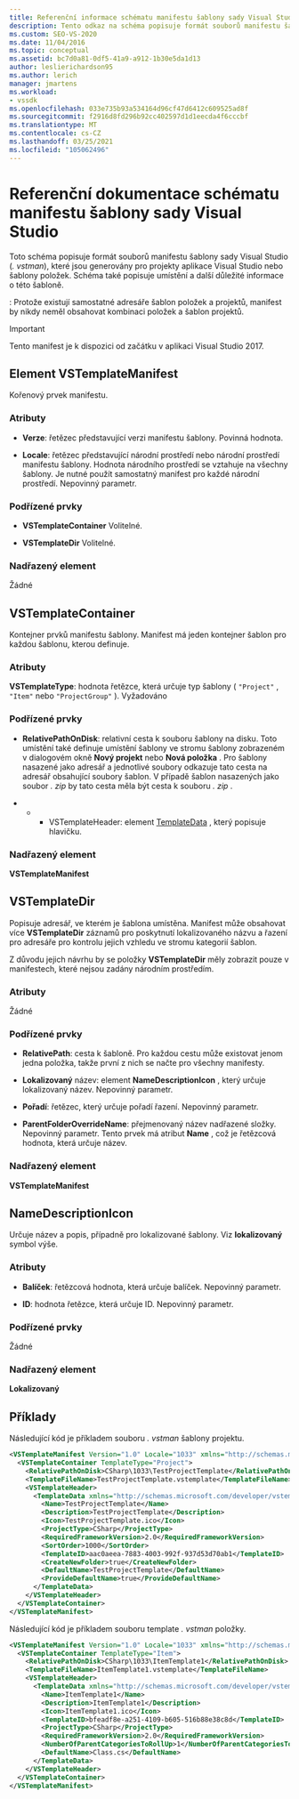 ```yaml
---
title: Referenční informace schématu manifestu šablony sady Visual Studio | Microsoft Docs
description: Tento odkaz na schéma popisuje formát souborů manifestu šablon sady Visual Studio, které jsou generovány pro projekty aplikace Visual Studio nebo šablony položek.
ms.custom: SEO-VS-2020
ms.date: 11/04/2016
ms.topic: conceptual
ms.assetid: bc7d0a81-0df5-41a9-a912-1b30e5da1d13
author: leslierichardson95
ms.author: lerich
manager: jmartens
ms.workload:
- vssdk
ms.openlocfilehash: 033e735b93a534164d96cf47d6412c609525ad8f
ms.sourcegitcommit: f2916d8fd296b92cc402597d1d1eecda4f6cccbf
ms.translationtype: MT
ms.contentlocale: cs-CZ
ms.lasthandoff: 03/25/2021
ms.locfileid: "105062496"
---
```

# <a name="visual-studio-template-manifest-schema-reference"></a>Referenční dokumentace schématu manifestu šablony sady Visual Studio
Toto schéma popisuje formát souborů manifestu šablony sady Visual Studio (*. vstman*), které jsou generovány pro projekty aplikace Visual Studio nebo šablony položek. Schéma také popisuje umístění a další důležité informace o této šabloně.

 : Protože existují samostatné adresáře šablon položek a projektů, manifest by nikdy neměl obsahovat kombinaci položek a šablon projektů.

> [!IMPORTANT]
> Tento manifest je k dispozici od začátku v aplikaci Visual Studio 2017.

## <a name="vstemplatemanifest-element"></a>Element VSTemplateManifest
 Kořenový prvek manifestu.

### <a name="attributes"></a>Atributy

- **Verze**: řetězec představující verzi manifestu šablony. Povinná hodnota.

- **Locale**: řetězec představující národní prostředí nebo národní prostředí manifestu šablony. Hodnota národního prostředí se vztahuje na všechny šablony. Je nutné použít samostatný manifest pro každé národní prostředí. Nepovinný parametr.

### <a name="child-elements"></a>Podřízené prvky

- **VSTemplateContainer** Volitelné.

- **VSTemplateDir** Volitelné.

### <a name="parent-element"></a>Nadřazený element
 Žádné

## <a name="vstemplatecontainer"></a>VSTemplateContainer
 Kontejner prvků manifestu šablony. Manifest má jeden kontejner šablon pro každou šablonu, kterou definuje.

### <a name="attributes"></a>Atributy
 **VSTemplateType**: hodnota řetězce, která určuje typ šablony ( `"Project"` , `"Item"` nebo `"ProjectGroup"` ). Vyžadováno

### <a name="child-elements"></a>Podřízené prvky

- **RelativePathOnDisk**: relativní cesta k souboru šablony na disku. Toto umístění také definuje umístění šablony ve stromu šablony zobrazeném v dialogovém okně **Nový projekt** nebo **Nová položka** . Pro šablony nasazené jako adresář a jednotlivé soubory odkazuje tato cesta na adresář obsahující soubory šablon. V případě šablon nasazených jako soubor *. zip* by tato cesta měla být cesta k souboru *. zip* .

- * * VSTemplateHeader: element [TemplateData](../extensibility/templatedata-element-visual-studio-templates.md) , který popisuje hlavičku.

### <a name="parent-element"></a>Nadřazený element
 **VSTemplateManifest**

## <a name="vstemplatedir"></a>VSTemplateDir
 Popisuje adresář, ve kterém je šablona umístěna. Manifest může obsahovat více **VSTemplateDir** záznamů pro poskytnutí lokalizovaného názvu a řazení pro adresáře pro kontrolu jejich vzhledu ve stromu kategorií šablon.

 Z důvodu jejich návrhu by se položky **VSTemplateDir** měly zobrazit pouze v manifestech, které nejsou zadány národním prostředím.

### <a name="attributes"></a>Atributy
 Žádné

### <a name="child-elements"></a>Podřízené prvky

- **RelativePath**: cesta k šabloně. Pro každou cestu může existovat jenom jedna položka, takže první z nich se načte pro všechny manifesty.

- **Lokalizovaný** název: element **NameDescriptionIcon** , který určuje lokalizovaný název. Nepovinný parametr.

- **Pořadí**: řetězec, který určuje pořadí řazení. Nepovinný parametr.

- **ParentFolderOverrideName**: přejmenovaný název nadřazené složky. Nepovinný parametr. Tento prvek má atribut **Name** , což je řetězcová hodnota, která určuje název.

### <a name="parent-element"></a>Nadřazený element
 **VSTemplateManifest**

## <a name="namedescriptionicon"></a>NameDescriptionIcon
 Určuje název a popis, případně pro lokalizované šablony. Viz **lokalizovaný** symbol výše.

### <a name="attributes"></a>Atributy

- **Balíček**: řetězcová hodnota, která určuje balíček. Nepovinný parametr.

- **ID**: hodnota řetězce, která určuje ID. Nepovinný parametr.

### <a name="child-elements"></a>Podřízené prvky
 Žádné

### <a name="parent-element"></a>Nadřazený element
 **Lokalizovaný**

## <a name="examples"></a>Příklady
 Následující kód je příkladem souboru *. vstman* šablony projektu.

```xml
<VSTemplateManifest Version="1.0" Locale="1033" xmlns="http://schemas.microsoft.com/developer/vstemplatemanifest/2015">
  <VSTemplateContainer TemplateType="Project">
    <RelativePathOnDisk>CSharp\1033\TestProjectTemplate</RelativePathOnDisk>
    <TemplateFileName>TestProjectTemplate.vstemplate</TemplateFileName>
    <VSTemplateHeader>
      <TemplateData xmlns="http://schemas.microsoft.com/developer/vstemplate/2005">
        <Name>TestProjectTemplate</Name>
        <Description>TestProjectTemplate</Description>
        <Icon>TestProjectTemplate.ico</Icon>
        <ProjectType>CSharp</ProjectType>
        <RequiredFrameworkVersion>2.0</RequiredFrameworkVersion>
        <SortOrder>1000</SortOrder>
        <TemplateID>aac0aeea-7883-4003-992f-937d53d70ab1</TemplateID>
        <CreateNewFolder>true</CreateNewFolder>
        <DefaultName>TestProjectTemplate</DefaultName>
        <ProvideDefaultName>true</ProvideDefaultName>
      </TemplateData>
    </VSTemplateHeader>
  </VSTemplateContainer>
</VSTemplateManifest>

```

 Následující kód je příkladem souboru template *. vstman* položky.

```xml
<VSTemplateManifest Version="1.0" Locale="1033" xmlns="http://schemas.microsoft.com/developer/vstemplatemanifest/2015">
  <VSTemplateContainer TemplateType="Item">
    <RelativePathOnDisk>CSharp\1033\ItemTemplate1</RelativePathOnDisk>
    <TemplateFileName>ItemTemplate1.vstemplate</TemplateFileName>
    <VSTemplateHeader>
      <TemplateData xmlns="http://schemas.microsoft.com/developer/vstemplate/2005">
        <Name>ItemTemplate1</Name>
        <Description>ItemTemplate1</Description>
        <Icon>ItemTemplate1.ico</Icon>
        <TemplateID>bfeadf8e-a251-4109-b605-516b88e38c8d</TemplateID>
        <ProjectType>CSharp</ProjectType>
        <RequiredFrameworkVersion>2.0</RequiredFrameworkVersion>
        <NumberOfParentCategoriesToRollUp>1</NumberOfParentCategoriesToRollUp>
        <DefaultName>Class.cs</DefaultName>
      </TemplateData>
    </VSTemplateHeader>
  </VSTemplateContainer>
</VSTemplateManifest>

```
